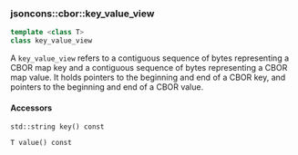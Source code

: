 ### jsoncons::cbor::key_value_view 

```c++
template <class T>
class key_value_view
```

A `key_value_view` refers to a contiguous sequence of bytes representing a CBOR map key and a contiguous sequence of bytes representing a CBOR map value.
It holds pointers to the beginning and end of a CBOR key, and pointers to the beginning and end of a CBOR value.

#### Accessors
    
    std::string key() const

    T value() const


